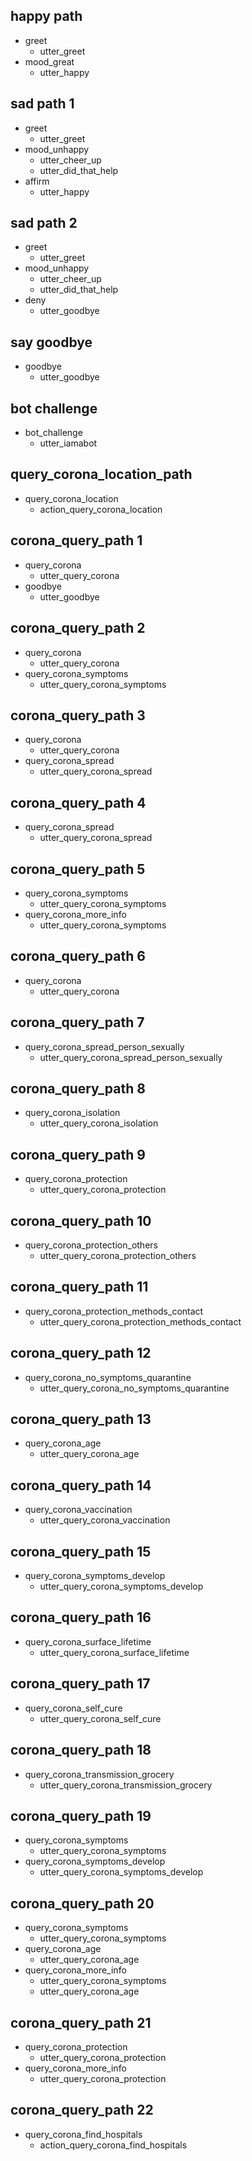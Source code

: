 ## happy path
* greet
  - utter_greet
* mood_great
  - utter_happy

## sad path 1
* greet
  - utter_greet
* mood_unhappy
  - utter_cheer_up
  - utter_did_that_help
* affirm
  - utter_happy

## sad path 2
* greet
  - utter_greet
* mood_unhappy
  - utter_cheer_up
  - utter_did_that_help
* deny
  - utter_goodbye

## say goodbye
* goodbye
  - utter_goodbye

## bot challenge
* bot_challenge
  - utter_iamabot

## query_corona_location_path
* query_corona_location
  - action_query_corona_location

## corona_query_path 1

* query_corona
  - utter_query_corona
* goodbye
  - utter_goodbye

## corona_query_path 2
* query_corona
  - utter_query_corona
* query_corona_symptoms
  - utter_query_corona_symptoms

## corona_query_path 3
* query_corona
  - utter_query_corona
* query_corona_spread
  - utter_query_corona_spread

## corona_query_path 4
* query_corona_spread
  - utter_query_corona_spread

## corona_query_path 5
* query_corona_symptoms
  - utter_query_corona_symptoms
* query_corona_more_info
  - utter_query_corona_symptoms

## corona_query_path 6
* query_corona
  - utter_query_corona

## corona_query_path 7
* query_corona_spread_person_sexually
  - utter_query_corona_spread_person_sexually

## corona_query_path 8

* query_corona_isolation
  - utter_query_corona_isolation

## corona_query_path 9
* query_corona_protection
  - utter_query_corona_protection

## corona_query_path 10

* query_corona_protection_others
  - utter_query_corona_protection_others

## corona_query_path 11

* query_corona_protection_methods_contact
  - utter_query_corona_protection_methods_contact

## corona_query_path 12

* query_corona_no_symptoms_quarantine
  - utter_query_corona_no_symptoms_quarantine

## corona_query_path 13

* query_corona_age
  - utter_query_corona_age

## corona_query_path 14

* query_corona_vaccination
  - utter_query_corona_vaccination

## corona_query_path 15

* query_corona_symptoms_develop
  - utter_query_corona_symptoms_develop

## corona_query_path 16

* query_corona_surface_lifetime
  - utter_query_corona_surface_lifetime

## corona_query_path 17

* query_corona_self_cure
  - utter_query_corona_self_cure

## corona_query_path 18

* query_corona_transmission_grocery
  - utter_query_corona_transmission_grocery

## corona_query_path 19

* query_corona_symptoms
  - utter_query_corona_symptoms
* query_corona_symptoms_develop
  - utter_query_corona_symptoms_develop

## corona_query_path 20

* query_corona_symptoms
  - utter_query_corona_symptoms
* query_corona_age
  - utter_query_corona_age
* query_corona_more_info
  - utter_query_corona_symptoms
  - utter_query_corona_age

## corona_query_path 21
* query_corona_protection
  - utter_query_corona_protection
* query_corona_more_info
  - utter_query_corona_protection

## corona_query_path 22
* query_corona_find_hospitals
  - action_query_corona_find_hospitals

